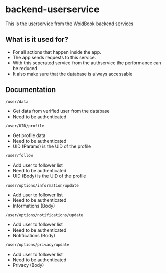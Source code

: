 # backend-userservice
This is the userservice from the WoidBook backend services

## What is it used for?
- For all actions that happen inside the app.
- The app sends requests to this service.
- With this seperated service from the authservice the performance can be reduced
- It also make sure that the database is always accessable

## Documentation
```
/user/data
```
- Get data from verified user from the database
- Need to be authenticated

```
/user/UID/profile
```
- Get profile data
- Need to be authenticated
- UID (Params) is the UID of the profile

```
/user/follow
```
- Add user to follower list
- Need to be authenticated
- UID (Body) is the UID of the profile

```
/user/options/information/update
```
- Add user to follower list
- Need to be authenticated
- Informations (Body)

```
/user/options/notifications/update
```
- Add user to follower list
- Need to be authenticated
- Notifications (Body)

```
/user/options/privacy/update
```
- Add user to follower list
- Need to be authenticated
- Privacy (Body)
